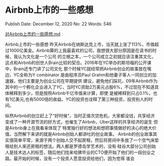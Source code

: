 # Airbnb上市的一些感想

Publish Date: December 12, 2020
No: 22
Words: 546

[对Airbnb上市的一些感想.md](Airbnb%E4%B8%8A%E5%B8%82%E7%9A%84%E4%B8%80%E4%BA%9B%E6%84%9F%E6%83%B3%208e19d573e7604d92afb45a9aa4658a92/Airbnb.md)

Airbnb上市的一些感想
昨天Airbnb在纳斯达克上市，当天就上涨了113%，市值超过1000亿美金。Airbnb算的上我最喜欢的公司，我想很大部分原因是在读书的时候，我认为文化是一个公司
的立根之本，一个公司成立之初就应该注重其文化，这点和Airbnb的创世人Brain比较的契合。2016年在YC举办的斯坦福的公开课中，Brain还专门讲了公司文化
那个时候YC就经常把Airbnb创业的故事放在嘴边，YC全称为Y combinator 是由程序员Paul Grahm和他妻子等人一同创立的加速器，他们主要是为创业公司在早期提供
建议，避免他们踩坑，09年Airbnb作为其中的一个孵化企业进入了YC，当时YC资助2万美元占股6%，不过现在不知道具体稀释到多少，但是按照Airbnb千亿市值来计算，即使
是被稀释到只占0.1%，也有1亿美元,也有5000倍的收益。YC的投资也诠释了第三种投资，投资别人的时间。

纵然Airbnb的创立赶上了“好时候”，当时正值次贷危机，大家都没钱，共享经济变成了一种开源节流的好方式，也催生了Airbnb，Uber这样的共享经济的诞生
但是Airbnb身上在我看来体现了 特里独行好的想法和想把事情做好的决心的绝大价值。当然解下来讲的就是Airbnb创始人都讲吐的创业故事。
Airbnb的创业故事其实很简单平常，来源于两个创始人交不起房租，然后将房间中多放了一个空气床垫租给别人来还房租的想法。两人都是罗德岛学艺术的，没有
硅谷大部分公司创始人是技术达人的标签，随后他们找来哈佛毕业的CTO便开始了他们的一段创业之路。最开始的时候，没有一个投资人愿意投资给他们，因为觉得
谁会